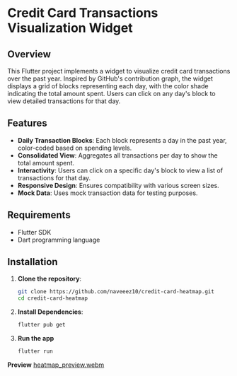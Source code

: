 # Credit Card Transactions Visualization Widget

## Overview

This Flutter project implements a widget to visualize credit card transactions over the past year. Inspired by GitHub's contribution graph, the widget displays a grid of blocks representing each day, with the color shade indicating the total amount spent. Users can click on any day's block to view detailed transactions for that day.

## Features

- **Daily Transaction Blocks**: Each block represents a day in the past year, color-coded based on spending levels.
- **Consolidated View**: Aggregates all transactions per day to show the total amount spent.
- **Interactivity**: Users can click on a specific day's block to view a list of transactions for that day.
- **Responsive Design**: Ensures compatibility with various screen sizes.
- **Mock Data**: Uses mock transaction data for testing purposes.

## Requirements

- Flutter SDK
- Dart programming language

## Installation

1. **Clone the repository**:

   ```bash
   git clone https://github.com/naveeez10/credit-card-heatmap.git
   cd credit-card-heatmap
   ```

2. **Install Dependencies**:

    ```bash
    flutter pub get
    ```

3. **Run the app**

    ```bash
    flutter run
    ```


**Preview**
[heatmap_preview.webm](https://github.com/naveeez10/credit_card_heatmap/assets/82606644/3fccb8b9-4d7a-4787-9a06-7d498afdfc64)
